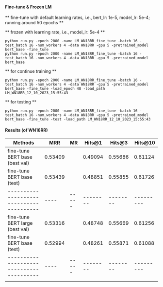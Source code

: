 #### Fine-tune & Frozen LM

** fine-tune with default learning rates, i.e., bert_lr: 1e-5, model_lr: 5e-4; running around 50 epochs **

** frozen with learning rate, i.e., model_lr: 5e-4 **

```
python run.py -epoch 2000 -name LM_WN18RR_fine_tune -batch 16 -test_batch 16 -num_workers 4 -data WN18RR -gpu 5 -pretrained_model bert_base -fine_tune
python run.py -epoch 2000 -name LM_WN18RR_fine_tune -batch 16 -test_batch 16 -num_workers 4 -data WN18RR -gpu 5 -pretrained_model bert_base
```

** for continue training **
```
python run.py -epoch 2000 -name LM_WN18RR_fine_tune -batch 16 -test_batch 16 -num_workers 4 -data WN18RR -gpu 5 -pretrained_model bert_base -fine_tune -load_epoch 48 -load_path LM_WN18RR_12_10_2023_15:55:43
```

** for testing **
```
python run.py -epoch 2000 -name LM_WN18RR_fine_tune -batch 16 -test_batch 16 -num_workers 4 -data WN18RR -gpu 5 -pretrained_model bert_base -fine_tune -test -load_path LM_WN18RR_12_10_2023_15:55:43
```

#### Results (of WN18RR)

| Methods | MRR | MR | Hits@1 | Hits@3 | Hits@10 |
|--------------------------------------|----|-----|--------|--------|---------|
| fine-tune BERT base (best val)       | 0.53409 |  | 0.49094 | 0.55686 | 0.61124 |
| fine-tune BERT base (test)           | 0.53439 |  | 0.48851 | 0.55855 | 0.61726 |
|----------------------------------------|----|-----|--------|--------|---------|
| fine-tune BERT large (best val)      | 0.53316 |  | 0.48748| 0.55669 | 0.61256 |
| fine-tune BERT base (test)           | 0.52994 |  | 0.48261 | 0.55871 | 0.61088 |
|----------------------------------------|----|-----|--------|--------|---------|
|                  | |  |  |  |  |


